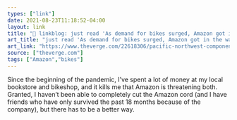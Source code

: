 ```yaml
---
types: ["link"]
date: 2021-08-23T11:18:52-04:00
layout: link
title: "🔗 linkblog: just read 'As demand for bikes surged, Amazon got in the way - The Verge'"
art_title: "just read 'As demand for bikes surged, Amazon got in the way - The Verge"
art_link: "https://www.theverge.com/22618306/pacific-northwest-components-bike-company-quit-amazon-support-indie-shops"
source: ["theverge.com"]
tags: ["Amazon","bikes"]
---
```

Since the beginning of the pandemic, I’ve spent a lot of money at my local bookstore and bikeshop, and it kills me that Amazon is threatening both. Granted, I haven’t been able to completely cut the Amazon cord (and I have friends who have only survived the past 18 months because of the company), but there has to be a better way.
